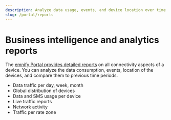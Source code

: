```yaml
---
description: Analyze data usage, events, and device location over time
slug: /portal/reports
---
```


# Business intelligence and analytics reports

The [emnify Portal provides detailed reports](https://portal.emnify.com/reports/default) on all connectivity aspects of a device.
You can analyze the data consumption, events, location of the devices, and compare them to previous time periods.

- Data traffic per day, week, month
- Global distribution of devices
- Data and SMS usage per device
- Live traffic reports
- Network activity
- Traffic per rate zone

